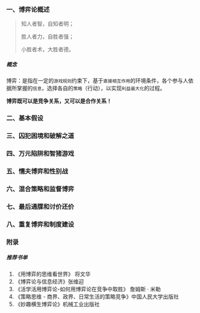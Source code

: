 ### 一、博弈论概述

> 知人者智，自知者明；
>
> 胜人者力，自胜者强；
>
> 小胜者术，大胜者德。

##### 概念

博弈：是指在一定的`游戏规则`约束下，基于`直接相互作用`的环境条件，各个参与人依据所掌握的`信息`，选择各自的`策略`（行动），以实现`利益最大化`的过程。

**博弈既可以是竞争关系，又可以是合作关系！**

### 二、基本假设

### 三、囚犯困境和破解之道

### 四、万元陷阱和智猪游戏  

### 五、懦夫博弈和性别战

### 六、混合策略和监督博弈

### 七、最后通牒和讨价还价

### 八、重复博弈和制度建设

### 附录

##### 推荐书单

1. 《用博弈的思维看世界》 将文华
2. 《博弈论与信息经济》张维迎
3. 《活学活用博弈论-如何用博弈论在竞争中取胜》 詹姆斯 · 米勒
4. 《策略思维 - 商界、政界、日常生活的策略竞争》中国人民大学出版社
5. 《妙趣横生博弈论》机械工业出版社

